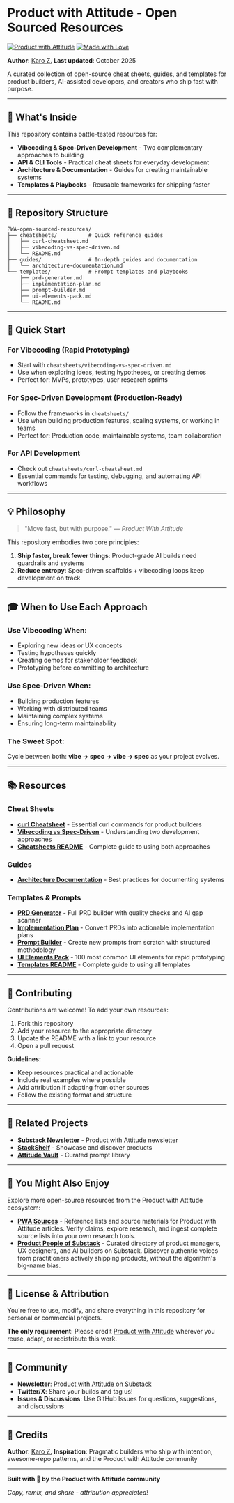 # Product with Attitude - Open Sourced Resources

[![Product with Attitude](https://img.shields.io/badge/Product%20with-Attitude-FF6851?style=for-the-badge)](https://karozieminski.substack.com/)
[![Made with Love](https://img.shields.io/badge/made%20with-🧡-orange?style=for-the-badge)](https://stackshelf.app)

**Author**: [Karo Z.](https://karozieminski.substack.com/)
**Last updated**: October 2025

A curated collection of open-source cheat sheets, guides, and templates for product builders, AI-assisted developers, and creators who ship fast with purpose.

---

## 🎯 What's Inside

This repository contains battle-tested resources for:
- **Vibecoding & Spec-Driven Development** - Two complementary approaches to building
- **API & CLI Tools** - Practical cheat sheets for everyday development
- **Architecture & Documentation** - Guides for creating maintainable systems
- **Templates & Playbooks** - Reusable frameworks for shipping faster

---

## 📁 Repository Structure

```
PWA-open-sourced-resources/
├── cheatsheets/          # Quick reference guides
│   ├── curl-cheatsheet.md
│   ├── vibecoding-vs-spec-driven.md
│   └── README.md
├── guides/               # In-depth guides and documentation
│   └── architecture-documentation.md
└── templates/            # Prompt templates and playbooks
    ├── prd-generator.md
    ├── implementation-plan.md
    ├── prompt-builder.md
    ├── ui-elements-pack.md
    └── README.md
```

---

## 🚀 Quick Start

### For Vibecoding (Rapid Prototyping)
- Start with `cheatsheets/vibecoding-vs-spec-driven.md`
- Use when exploring ideas, testing hypotheses, or creating demos
- Perfect for: MVPs, prototypes, user research sprints

### For Spec-Driven Development (Production-Ready)
- Follow the frameworks in `cheatsheets/`
- Use when building production features, scaling systems, or working in teams
- Perfect for: Production code, maintainable systems, team collaboration

### For API Development
- Check out `cheatsheets/curl-cheatsheet.md`
- Essential commands for testing, debugging, and automating API workflows

---

## 💡 Philosophy

> "Move fast, but with purpose." — *Product With Attitude*

This repository embodies two core principles:

1. **Ship faster, break fewer things**: Product-grade AI builds need guardrails and systems
2. **Reduce entropy**: Spec-driven scaffolds + vibecoding loops keep development on track

---

## 🎓 When to Use Each Approach

### Use Vibecoding When:
- Exploring new ideas or UX concepts
- Testing hypotheses quickly
- Creating demos for stakeholder feedback
- Prototyping before committing to architecture

### Use Spec-Driven When:
- Building production features
- Working with distributed teams
- Maintaining complex systems
- Ensuring long-term maintainability

### The Sweet Spot:
Cycle between both: **vibe → spec → vibe → spec** as your project evolves.

---

## 📚 Resources

### Cheat Sheets
- **[curl Cheatsheet](cheatsheets/curl-cheatsheet.md)** - Essential curl commands for product builders
- **[Vibecoding vs Spec-Driven](cheatsheets/vibecoding-vs-spec-driven.md)** - Understanding two development approaches
- **[Cheatsheets README](cheatsheets/README.md)** - Complete guide to using both approaches

### Guides
- **[Architecture Documentation](guides/architecture-documentation.md)** - Best practices for documenting systems

### Templates & Prompts
- **[PRD Generator](templates/prd-generator.md)** - Full PRD builder with quality checks and AI gap scanner
- **[Implementation Plan](templates/implementation-plan.md)** - Convert PRDs into actionable implementation plans
- **[Prompt Builder](templates/prompt-builder.md)** - Create new prompts from scratch with structured methodology
- **[UI Elements Pack](templates/ui-elements-pack.md)** - 100 most common UI elements for rapid prototyping
- **[Templates README](templates/README.md)** - Complete guide to using all templates

---

## 🤝 Contributing

Contributions are welcome! To add your own resources:

1. Fork this repository
2. Add your resource to the appropriate directory
3. Update the README with a link to your resource
4. Open a pull request

**Guidelines:**
- Keep resources practical and actionable
- Include real examples where possible
- Add attribution if adapting from other sources
- Follow the existing format and structure

---

## 📖 Related Projects

- **[Substack Newsletter](https://karozieminski.substack.com/)** - Product with Attitude newsletter
- **[StackShelf](https://stackshelf.app)** - Showcase and discover products
- **[Attitude Vault](https://attitudevault.dev)** - Curated prompt library

---

## 🎁 You Might Also Enjoy

Explore more open-source resources from the Product with Attitude ecosystem:

- **[PWA Sources](https://github.com/karozi/PWA_Sources)** - Reference lists and source materials for Product with Attitude articles. Verify claims, explore research, and ingest complete source lists into your own research tools.
- **[Product People of Substack](https://github.com/karozi/Product-People-of-Substack)** - Curated directory of product managers, UX designers, and AI builders on Substack. Discover authentic voices from practitioners actively shipping products, without the algorithm's big-name bias.

---

## 📄 License & Attribution

You're free to use, modify, and share everything in this repository for personal or commercial projects.

**The only requirement**: Please credit [Product with Attitude](https://karozieminski.substack.com/) wherever you reuse, adapt, or redistribute this work.

---

## 🌟 Community

- **Newsletter**: [Product with Attitude on Substack](https://karozieminski.substack.com/)
- **Twitter/X**: Share your builds and tag us!
- **Issues & Discussions**: Use GitHub Issues for questions, suggestions, and discussions

---

## 🎯 Credits

**Author**: [Karo Z.](https://karozieminski.substack.com/)
**Inspiration**: Pragmatic builders who ship with intention, awesome-repo patterns, and the Product with Attitude community

---

**Built with 🧡 by the Product with Attitude community**

*Copy, remix, and share - attribution appreciated!*
